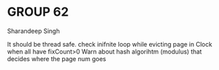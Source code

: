GROUP 62
=========================
Sharandeep Singh

It should be thread safe.
check inifnite loop while evicting page in Clock when all have fixCount>0
Warn about hash algorihtm (modulus) that decides where the page num goes

